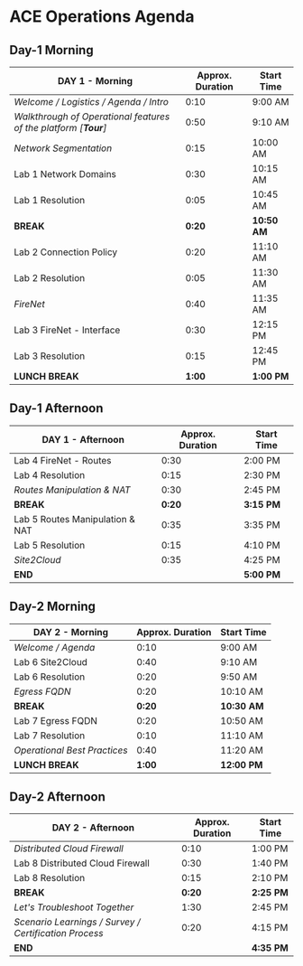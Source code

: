 # ACE Operations Agenda

## Day-1 Morning

| **DAY 1 - Morning**                                        | **Approx. Duration** | **Start Time** |
|------------------------------------------------------------|----------------------|----------------|
| _Welcome / Logistics / Agenda / Intro_                       |         0:10         |    9:00 AM    |
| _Walkthrough of Operational features of the platform [**Tour**]_ |         0:50         |    9:10 AM    |
| _Network Segmentation_                                     |         0:15         |    10:00 AM    |
| Lab 1 Network Domains                                      |         0:30         |    10:15 AM    |
| Lab 1 Resolution                                           |         0:05         |    10:45 AM    |
| **BREAK**                                                  |       **0:20**       |  **10:50 AM**  |
| Lab 2 Connection Policy                                    |         0:20         |    11:10 AM    |
| Lab 2 Resolution                                           |         0:05         |    11:30 AM    |
| _FireNet_                                                  |         0:40         |    11:35 AM    |
| Lab 3 FireNet - Interface                                  |         0:30         |    12:15 PM    |
| Lab 3 Resolution                                           |         0:15         |    12:45 PM    |
| **LUNCH BREAK**                                            |       **1:00**       |   **1:00 PM**  |


## Day-1 Afternoon

| **DAY 1 - Afternoon**           | **Approx. Duration** | **Start Time** |
|---------------------------------|----------------------|---------------------|
| Lab 4 FireNet - Routes          |         0:30         |       2:00 PM       |
| Lab 4 Resolution                |         0:15         |       2:30 PM       |
| _Routes Manipulation & NAT_     |         0:30         |       2:45 PM       |
| **BREAK**                       |       **0:20**       |       **3:15 PM**      |
| Lab 5 Routes Manipulation & NAT |         0:35         |       3:35 PM       |
| Lab 5 Resolution                |         0:15         |       4:10 PM       |
| _Site2Cloud_                    |         0:35         |       4:25 PM       |
| **END**                         |                      |     **5:00 PM**     |


## Day-2 Morning

| **DAY 2 - Morning**          | **Approx. Duration** | **Start Time** |
|------------------------------|----------------------|----------------|
| _Welcome / Agenda_           |         0:10         |     9:00 AM    |
| Lab 6 Site2Cloud             |         0:40         |     9:10 AM    |
| Lab 6 Resolution             |         0:20         |     9:50 AM    |
| _Egress FQDN_                |         0:20         |    10:10 AM    |
| **BREAK**                    |       **0:20**       |  **10:30 AM**  |
| Lab 7 Egress FQDN            |         0:20         |    10:50 AM    |
| Lab 7 Resolution             |         0:10         |    11:10 AM    |
| _Operational Best Practices_ |         0:40         |    11:20 AM    |
| **LUNCH BREAK**              |       **1:00**       |  **12:00 PM**  |


## Day-2 Afternoon

| **DAY 2 - Afternoon**                                 | **Approx. Duration** | **Start Time** |
|-------------------------------------------------------|----------------------|----------------|
| _Distributed Cloud Firewall_                          |         0:10         |     1:00 PM    |
| Lab 8 Distributed Cloud Firewall                      |         0:30         |     1:40 PM    |
| Lab 8 Resolution                                      |         0:15         |     2:10 PM    |
| **BREAK**                                             |       **0:20**       |   **2:25 PM**  |
| _Let's Troubleshoot Together_                         |         1:30         |     2:45 PM    |
| _Scenario Learnings / Survey / Certification Process_ |         0:20         |     4:15 PM    |
| **END**                                               |                      |   **4:35 PM**  |
